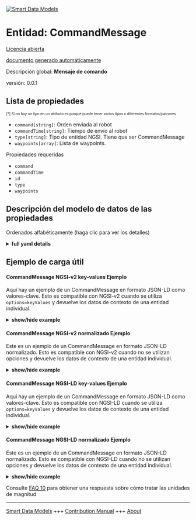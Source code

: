 <!-- 10-Header -->  
[![Smart Data Models](https://smartdatamodels.org/wp-content/uploads/2022/01/SmartDataModels_logo.png "Logo")](https://smartdatamodels.org)  
Entidad: CommandMessage  
=======================<!-- /10-Header -->  
<!-- 15-License -->  
[Licencia abierta](https://github.com/smart-data-models//dataModel.AutonomousMobileRobot/blob/master/CommandMessage/LICENSE.md)  
[documento generado automáticamente](https://docs.google.com/presentation/d/e/2PACX-1vTs-Ng5dIAwkg91oTTUdt8ua7woBXhPnwavZ0FxgR8BsAI_Ek3C5q97Nd94HS8KhP-r_quD4H0fgyt3/pub?start=false&loop=false&delayms=3000#slide=id.gb715ace035_0_60)  
<!-- /15-License -->  
<!-- 20-Description -->  
Descripción global: **Mensaje de comando**  
versión: 0.0.1  
<!-- /20-Description -->  
<!-- 30-PropertiesList -->  

## Lista de propiedades  

<sup><sub>[*] Si no hay un tipo en un atributo es porque puede tener varios tipos o diferentes formatos/patrones</sub></sup>  
- `command[string]`: Orden enviada al robot  - `commandTime[string]`: Tiempo de envío al robot  - `type[string]`: Tipo de entidad NGSI. Tiene que ser CommandMessage  - `waypoints[array]`: Lista de waypoints.  <!-- /30-PropertiesList -->  
<!-- 35-RequiredProperties -->  
Propiedades requeridas  
- `command`  - `commandTime`  - `id`  - `type`  - `waypoints`  <!-- /35-RequiredProperties -->  
<!-- 40-RequiredProperties -->  
<!-- /40-RequiredProperties -->  
<!-- 50-DataModelHeader -->  
## Descripción del modelo de datos de las propiedades  
Ordenados alfabéticamente (haga clic para ver los detalles)  
<!-- /50-DataModelHeader -->  
<!-- 60-ModelYaml -->  
<details><summary><strong>full yaml details</strong></summary>    
```yaml  
CommandMessage:    
  description: 'Command message'    
  properties:    
    command:    
      description: 'Command sent to the robot'    
      type: string    
      x-ngsi:    
        type: Property    
    commandTime:    
      description: 'Sent time to the robot'    
      format: date-time    
      type: string    
      x-ngsi:    
        type: Property    
    type:    
      description: 'NGSI Entity type. It has to be CommandMessage'    
      enum:    
        - CommandMessage    
      type: string    
      x-ngsi:    
        type: Property    
    waypoints:    
      description: 'List of waypoints.'    
      items:    
        additionalProperties: false    
        properties:    
          geographicPoint:    
            additionalProperties: true    
            description: 'Property. Point in geographic coordinates'    
            properties:    
              altitude:    
                default: 0.0    
                description: 'Property. Simple coordinate of a point'    
                type: number    
              latitude:    
                allOf:    
                  - default: 0.0    
                    description: 'Property. Simple coordinate of a point'    
                    type: number    
                  - maximum: 90    
                    minimum: -90    
              longitude:    
                allOf:    
                  - default: 0.0    
                    description: 'Property. Simple coordinate of a point'    
                    type: number    
                  - maximum: 180    
                    minimum: -180    
            required:    
              - latitude    
              - longitude    
              - altitude    
            type: object    
          mapId:    
            description: 'Property. Map ID'    
            type: string    
          orientation2D:    
            additionalProperties: true    
            description: 'Property. 2D Angle of an element'    
            properties:    
              theta:    
                default: 0.0    
                description: 'Property. Simple measurement of an angle'    
                type: number    
            required:    
              - theta    
            type: object    
          orientation3D:    
            additionalProperties: true    
            description: 'Property. 3D Angles of an element'    
            properties:    
              pitch:    
                default: 0.0    
                description: 'Property. Simple measurement of an angle'    
                type: number    
              roll:    
                default: 0.0    
                description: 'Property. Simple measurement of an angle'    
                type: number    
              yaw:    
                default: 0.0    
                description: 'Property. Simple measurement of an angle'    
                type: number    
            required:    
              - roll    
              - pitch    
              - yaw    
            type: object    
          point2D:    
            additionalProperties: true    
            description: 'Property. Point in 2D as a two simple coordinates x and y'    
            properties:    
              x:    
                default: 0.0    
                description: 'Property. Simple coordinate of a point'    
                type: number    
              y:    
                default: 0.0    
                description: 'Property. Simple coordinate of a point'    
                type: number    
            required:    
              - x    
              - y    
            type: object    
          point3D:    
            additionalProperties: true    
            description: 'Property. Point in 3D as a three simple coordinates x, y and z'    
            properties:    
              x:    
                default: 0.0    
                description: 'Property. Simple coordinate of a point'    
                type: number    
              y:    
                default: 0.0    
                description: 'Property. Simple coordinate of a point'    
                type: number    
              z:    
                default: 0.0    
                description: 'Property. Simple coordinate of a point'    
                type: number    
            required:    
              - x    
              - y    
              - z    
            type: object    
          speed:    
            description: 'Property. Robot speed between coordinates of waypoints[m/s]'    
            type: number    
        type: object    
      type: array    
      x-ngsi:    
        type: Property    
  required:    
    - id    
    - type    
    - commandTime    
    - command    
    - waypoints    
  type: object    
  x-derived-from: ""    
  x-disclaimer: 'Redistribution and use in source and binary forms, with or without modification, are permitted  provided that the license conditions are met. Copyleft (c) 2021 Contributors to Smart Data Models Program'    
  x-license-url: https://github.com/smart-data-models/dataModel.AutonomousMobileRobot/blob/master/CommandMessage/LICENSE.md    
  x-model-schema: https://smart-data-models.github.io/datamodel.AutonomousMobileRobot/CommandMessage/schema.json    
  x-model-tags: ""    
  x-version: 0.0.1    
```  
</details>    
<!-- /60-ModelYaml -->  
<!-- 70-MiddleNotes -->  
<!-- /70-MiddleNotes -->  
<!-- 80-Examples -->  
## Ejemplo de carga útil  
#### CommandMessage NGSI-v2 key-values Ejemplo  
Aquí hay un ejemplo de un CommandMessage en formato JSON-LD como valores-clave. Esto es compatible con NGSI-v2 cuando se utiliza `options=keyValues` y devuelve los datos de contexto de una entidad individual.  
<details><summary><strong>show/hide example</strong></summary>    
```json  
{  
  "id": "Robot:Mega_rover:01",  
  "type": "CommandMessage",  
  "commandTime": "2019-06-07T08:39:40.064+09:00",  
  "command": "navi",  
  "waypoints": [  
    {  
      "point2D": {  
        "x": 0.503,  
        "y": 0.0  
      }  
    },  
    {  
      "point2D": {  
        "x": 3.411,  
        "y": 0.0  
      }  
    },  
    {  
      "point2D": {  
        "x": 3.411,  
        "y": 2.81  
      },  
      "orientation2D": {  
        "theta": 0.0  
      }  
    }  
  ]  
}  
```  
</details>  
#### CommandMessage NGSI-v2 normalizado Ejemplo  
Este es un ejemplo de un CommandMessage en formato JSON-LD normalizado. Esto es compatible con NGSI-v2 cuando no se utilizan opciones y devuelve los datos de contexto de una entidad individual.  
<details><summary><strong>show/hide example</strong></summary>    
```json  
{  
  "id": "Robot:Mega_rover:01",  
  "type": "CommandMessage",  
  "commandTime": {  
    "type": "Date-Time",  
    "value": "2019-06-07T08:39:40.064+09:00"  
  },  
  "command": {  
    "type": "Text",  
    "value": "navi"  
  },  
  "waypoints": {  
    "type": "array",  
    "value": [  
      {  
        "point2D": {  
          "x": 0.503,  
          "y": 0.0  
        }  
      },  
      {  
        "point2D": {  
          "x": 3.411,  
          "y": 0.0  
        }  
      },  
      {  
        "point2D": {  
          "x": 3.411,  
          "y": 2.81  
        },  
        "orientation2D": {  
          "theta": 0.0  
        }  
      }  
    ]  
  }  
}  
```  
</details>  
#### CommandMessage NGSI-LD key-values Ejemplo  
Aquí hay un ejemplo de un CommandMessage en formato JSON-LD como valores-clave. Esto es compatible con NGSI-LD cuando se utiliza `options=keyValues` y devuelve los datos de contexto de una entidad individual.  
<details><summary><strong>show/hide example</strong></summary>    
```json  
{  
  "id": "urn:ngsi-ld:Robot:Mega_rover:01",  
  "type": "CommandMessage",  
  "commandTime": "2019-06-07T08:39:40.064+09:00",  
  "command": "navi",  
  "waypoints": [  
    {  
      "point2D": {  
        "x": 0.503,  
        "y": 0.0  
      }  
    },  
    {  
      "point2D": {  
        "x": 3.411,  
        "y": 0.0  
      }  
    },  
    {  
      "point2D": {  
        "x": 3.411,  
        "y": 2.81  
      },  
      "orientation2D": {  
        "theta": 0.0  
      }  
    }  
  ],  
  "@context": [  
    "https://raw.githubusercontent.com/smart-data-models/dataModel.AutonomousMobileRobot/master/context.jsonld"  
  ]  
}  
```  
</details>  
#### CommandMessage NGSI-LD normalizado Ejemplo  
Este es un ejemplo de un CommandMessage en formato JSON-LD normalizado. Esto es compatible con NGSI-LD cuando no se utilizan opciones y devuelve los datos de contexto de una entidad individual.  
<details><summary><strong>show/hide example</strong></summary>    
```json  
{  
  "id": "urn:ngsi-ld:Robot:Mega_rover:01",  
  "type": "CommandMessage",  
  "commandTime": {  
    "type": "Property",  
    "value": {  
      "@type": "Date-Time",  
      "@value": "2019-06-07T08:39:40.064+09:00"  
    }  
  },  
  "command": {  
    "type": "Property",  
    "value": "navi"  
  },  
  "waypoints": {  
    "type": "Property",  
    "value": [  
      {  
        "point2D": {  
          "x": 0.503,  
          "y": 0.0  
        }  
      },  
      {  
        "point2D": {  
          "x": 3.411,  
          "y": 0.0  
        }  
      },  
      {  
        "point2D": {  
          "x": 3.411,  
          "y": 2.81  
        },  
        "orientation2D": {  
          "theta": 0.0  
        }  
      }  
    ]  
  },  
  "@context": [  
    "https://raw.githubusercontent.com/smart-data-models/dataModel.AutonomousMobileRobot/master/context.jsonld"  
  ]  
}  
```  
</details><!-- /80-Examples -->  
<!-- 90-FooterNotes -->  
<!-- /90-FooterNotes -->  
<!-- 95-Units -->  
Consulte [FAQ 10](https://smartdatamodels.org/index.php/faqs/) para obtener una respuesta sobre cómo tratar las unidades de magnitud  
<!-- /95-Units -->  
<!-- 97-LastFooter -->  
---  
[Smart Data Models](https://smartdatamodels.org) +++ [Contribution Manual](https://bit.ly/contribution_manual) +++ [About](https://bit.ly/Introduction_SDM)<!-- /97-LastFooter -->  
